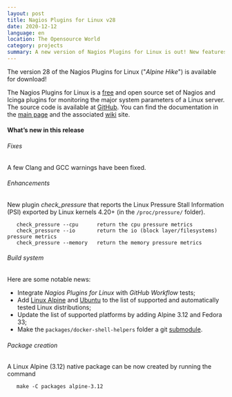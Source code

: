 ```yaml
---
layout: post
title: Nagios Plugins for Linux v28
date: 2020-12-12
language: en
location: The Opensource World
category: projects
summary: A new version of Nagios Plugins for Linux is out! New features include the new plugin check_pressure and the porting to Linux Alpine 3.12 with packaging available.
---
```


The version 28 of the Nagios Plugins for Linux ("*Alpine Hike*") is available
for download!

The Nagios Plugins for Linux is a
[free](https://github.com/madrisan/nagios-plugins-linux/blob/master/COPYING)
and open source set of Nagios and Icinga plugins for monitoring the major system parameters of a
Linux server. The source code is available at
[GitHub](https://github.com/madrisan/nagios-plugins-linux/releases/).
You can find the documentation in the
[main page](https://github.com/madrisan/nagios-plugins-linux) and the associated
[wiki](https://github.com/madrisan/nagios-plugins-linux/wiki) site.

#### What’s new in this release

###### Fixes

A few Clang and GCC warnings have been fixed.

###### Enhancements

New plugin *check_pressure* that reports the Linux Pressure Stall Information (PSI) exported by Linux kernels 4.20+ (in the `/proc/pressure/` folder).

       check_pressure --cpu      return the cpu pressure metrics
       check_pressure --io       return the io (block layer/filesystems) pressure metrics
       check_pressure --memory   return the memory pressure metrics

###### Build system

Here are some notable news:

 * Integrate *Nagios Plugins for Linux* with *GitHub Workflow* tests;
 * Add [Linux Alpine](https://alpinelinux.org/) and [Ubuntu](https://ubuntu.com/)
   to the list of supported and automatically tested Linux distributions;
 * Update the list of supported platforms by adding Alpine 3.12 and Fedora 33;
 * Make the `packages/docker-shell-helpers` folder a git
   [submodule](https://github.com/madrisan/docker-shell-helpers).

###### Package creation

A Linux Alpine (3.12) native package can be now created by running the command

       make -C packages alpine-3.12
